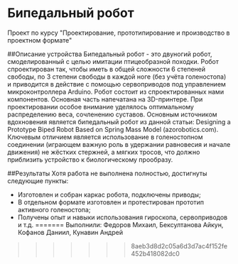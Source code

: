 # Бипедальный робот
Проект по курсу "Проектирование, прототипирование и производство в проектном формате"

##Описание устройства
Бипедальный робот - это двуногий робот, смоделированный с целью имитации
птицеобразной походки. Робот спроектирован так, чтобы иметь в общей сложности 6
степеней свободы, по 3 степени свободы в каждой ноге (без учёта голеностопа) и
приводится в действие с помощью сервоприводов под управлением
микроконтроллера Arduino.
Робот состоит из спроектированных нами компонентов. Основная часть напечатана на
3D-принтере. При проектировании особое внимание уделялось оптимальному
распределению веса, сочленению суставов.
Основным источником вдохновения является бипедальный робот из данной статьи:
Designing a Prototype Biped Robot Based on Spring Mass Model (azorobotics.com).
Ключевым отличием является использование в голеностопном соединении
(играющем важную роль в удержании равновесия и начале движения) не жёстких
стержней, а мягких тросов, что должно приблизить устройство к биологическому
прообразу.

##Результаты
Хотя работа не выполнена полностью, достигнуты следующие пункты:
- Изготовлен и собран каркас робота, подключены приводы;
- В отдельном формате изготовлен и протестирован прототип активного
голеностопа;
- Получены опыт и навыки использования гироскопа, сервоприводов и т.д.
=======
Выполнили: Федоров Михаил, Бексултанова Айкун, Кофанов Даниил, Кунавин Андрей

>>>>>>> 8aeb3d8d2c05a6d3d7ac4f152fe452b418082dc0

